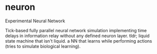 # neuron
Experimental Neural Network

Tick-based fully parallel neural network simulation implementing time delays in information relay without any defined neuron layer.
tldr; liquid state machine that isn't liquid. a NN that learns while performing actions (tries to simulate biological learning).
